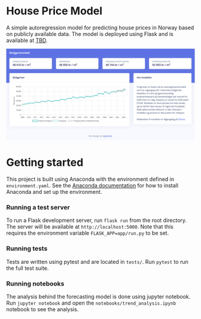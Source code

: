# House Price Model
A simple autoregression model for predicting house prices in Norway based on publicly available data. The model is deployed using Flask and is available at [TBD](TBD). 

![Site screenshot](app/static/assets/img/site.png)

# Getting started
This project is built using Anaconda with the environment defined in `environment.yaml`. See the [Anaconda documentation](https://docs.anaconda.com/free/anaconda/install/index.html) for how to install Anaconda and set up the environment.

### Running a test server
To run a Flask development server, run `flask run` from the root directory. The server will be available at `http://localhost:5000`. Note that this requires the environment variable `FLASK_APP=app/run.py` to be set.

### Running tests
Tests are written using pytest and are located in `tests/`. Run `pytest` to run the full test suite.

### Running notebooks
The analysis behind the forecasting model is done using jupyter notebook. Run `jupyter notebook` and open the `notebooks/trend_analysis.ipynb` notebook to see the analysis.
